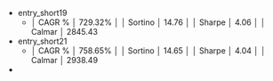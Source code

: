- entry_short19
	- │ CAGR %                      │ 729.32%                 │
	  │ Sortino                     │ 14.76                   │
	  │ Sharpe                      │ 4.06                    │
	  │ Calmar                      │ 2845.43
- entry_short21
	- │ CAGR %                      │ 758.65%                 │
	  │ Sortino                     │ 14.65                   │
	  │ Sharpe                      │ 4.04                    │
	  │ Calmar                      │ 2938.49
-